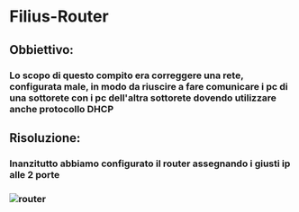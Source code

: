 # Filius-Router

## Obbiettivo:
### Lo scopo di questo compito era correggere una rete, configurata male, in modo da riuscire a fare comunicare i pc di una sottorete con i pc dell'altra sottorete dovendo utilizzare anche protocollo DHCP

## Risoluzione:

### Inanzitutto abbiamo configurato il router assegnando i giusti ip alle 2 porte
### ![router](/filius_router/ip_router.png)
